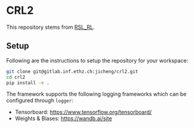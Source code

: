 # CRL2

This repository stems from [RSL_RL](https://github.com/leggedrobotics/rsl_rl).

## Setup

Following are the instructions to setup the repository for your workspace:

```bash
git clone git@gitlab.inf.ethz.ch:jicheng/crl2.git
cd crl2
pip install -e .
```

The framework supports the following logging frameworks which can be configured through `logger`:

* Tensorboard: https://www.tensorflow.org/tensorboard/
* Weights & Biases: https://wandb.ai/site